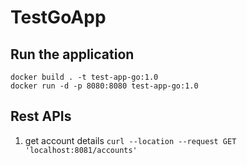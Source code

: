 # TestGoApp

## Run the application

```
docker build . -t test-app-go:1.0
docker run -d -p 8080:8080 test-app-go:1.0 
```

## Rest APIs 
1. get account details 
      ```curl --location --request GET 'localhost:8081/accounts' ```
    

